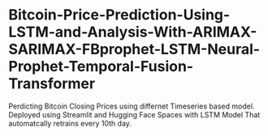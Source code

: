 # Bitcoin-Price-Prediction-Using-LSTM-and-Analysis-With-ARIMAX-SARIMAX-FBprophet-LSTM-Neural-Prophet-Temporal-Fusion-Transformer
 Perdicting Bitcoin Closing Prices using differnet Timeseries based model. Deployed using Streamlit and Hugging Face Spaces with LSTM Model That automatcally retrains every 10th day.
